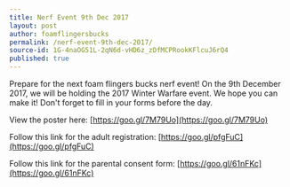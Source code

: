 ```yaml
---
title: Nerf Event 9th Dec 2017
layout: post
author: foamflingersbucks
permalink: /nerf-event-9th-dec-2017/
source-id: 1G-4naOG51L-2qN6d-vHD6z_zDfMCPRookKFlcuJ6rQ4
published: true
---
```

Prepare for the next foam flingers bucks nerf event! On the 9th December 2017, we will be holding the 2017 Winter Warfare event. We hope you can make it! Don't forget to fill in your forms before the day.

View the poster here: [https://goo.gl/7M79Uo](https://goo.gl/7M79Uo)

Follow this link for the adult registration: [https://goo.gl/pfgFuC](https://goo.gl/pfgFuC)

Follow this link for the parental consent form: [https://goo.gl/61nFKc](https://goo.gl/61nFKc)

